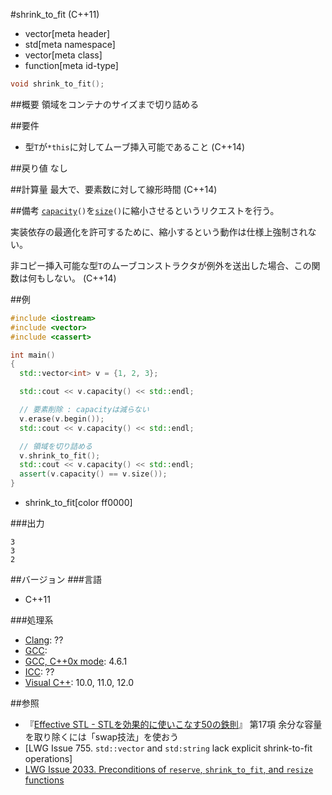 #shrink_to_fit (C++11)
* vector[meta header]
* std[meta namespace]
* vector[meta class]
* function[meta id-type]

```cpp
void shrink_to_fit();
```

##概要
領域をコンテナのサイズまで切り詰める


##要件
- 型`T`が`*this`に対してムーブ挿入可能であること (C++14)


##戻り値
なし


##計算量
最大で、要素数に対して線形時間 (C++14)


##備考
[`capacity`](./capacity.md)`()`を[`size`](./size.md)`()`に縮小させるというリクエストを行う。

実装依存の最適化を許可するために、縮小するという動作は仕様上強制されない。

非コピー挿入可能な型`T`のムーブコンストラクタが例外を送出した場合、この関数は何もしない。 (C++14)


##例
```cpp
#include <iostream>
#include <vector>
#include <cassert>

int main()
{
  std::vector<int> v = {1, 2, 3};

  std::cout << v.capacity() << std::endl;

  // 要素削除 : capacityは減らない
  v.erase(v.begin());
  std::cout << v.capacity() << std::endl;

  // 領域を切り詰める
  v.shrink_to_fit();
  std::cout << v.capacity() << std::endl;
  assert(v.capacity() == v.size());
}
```
* shrink_to_fit[color ff0000]

###出力
```
3
3
2
```

##バージョン
###言語
- C++11

###処理系
- [Clang](/implementation.md#clang): ??
- [GCC](/implementation.md#gcc): 
- [GCC, C++0x mode](/implementation.md#gcc): 4.6.1
- [ICC](/implementation.md#icc): ??
- [Visual C++](/implementation.md#visual_cpp): 10.0, 11.0, 12.0


##参照
- 『[Effective STL - STLを効果的に使いこなす50の鉄則](http://www.amazon.co.jp/dp/4894714108)』 第17項 余分な容量を取り除くには「swap技法」を使おう
- [LWG Issue 755. `std::vector` and `std:string` lack explicit shrink-to-fit operations]
- [LWG Issue 2033. Preconditions of `reserve`, `shrink_to_fit`, and `resize` functions](http://www.open-std.org/jtc1/sc22/wg21/docs/lwg-defects.html#2033)


